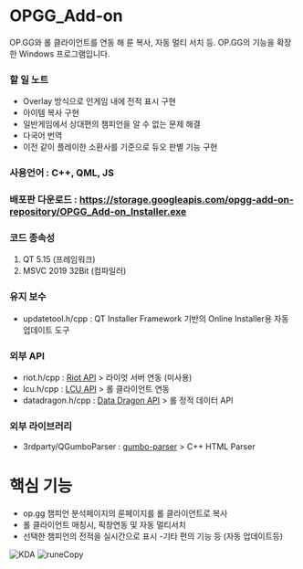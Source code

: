 # OPGG_Add-on
OP.GG와 롤 클라이언트를 연동 해 룬 복사, 자동 멀티 서치 등. OP.GG의 기능을 확장 한 Windows 프로그램입니다.


### 할 일 노트
  - Overlay 방식으로 인게임 내에 전적 표시 구현
  - 아이템 복사 구현
  - 일반게임에서 상대편의 챔피언을 알 수 없는 문제 해결
  - 다국어 번역
  - 이전 같이 플레이한 소환사를 기준으로 듀오 판별 기능 구현

### 사용언어 : C++, QML, JS 

### 배포판 다운로드 : https://storage.googleapis.com/opgg-add-on-repository/OPGG_Add-on_Installer.exe

### 코드 종속성
1. QT 5.15 (프레임워크)
2. MSVC 2019 32Bit (컴파일러)

### 유지 보수 
- updatetool.h/cpp : QT Installer Framework 기반의 Online Installer용 자동 업데이트 도구

### 외부 API
- riot.h/cpp : [Riot API](https://developer.riotgames.com/apis) > 라이엇 서버 연동 (미사용)
- lcu.h/cpp : [LCU API](https://riot-api-libraries.readthedocs.io/en/latest/lcu.html) > 롤 클라이언트 연동
- datadragon.h/cpp : [Data Dragon API](https://developer.riotgames.com/docs/lol#data-dragon) > 롤 정적 데이터 API

### 외부 라이브러리
- 3rdparty/QGumboParser : [gumbo-parser](https://github.com/google/gumbo-parser) > C++ HTML Parser

# 핵심 기능
- op.gg 챔피언 분석페이지의 룬페이지를 롤 클라이언트로 복사
- 롤 클라이언트 매칭시, 픽창연동 및 자동 멀티서치
- 선택한 챔피언의 전적을 실시간으로 표시
-기타 편의 기능 등 (자동 업데이트등)

![KDA](https://user-images.githubusercontent.com/45027993/83393479-d01aee00-a431-11ea-95dc-491e62b075ae.JPG)
![runeCopy](https://user-images.githubusercontent.com/45027993/82983614-62cf1d80-a02b-11ea-94b4-d085744aab8c.png)
